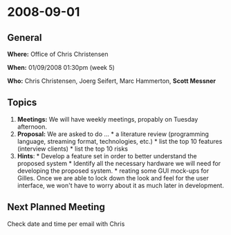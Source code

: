 # 2008-09-01 #

## General ##

**Where:** Office of Chris Christensen

**When:** 01/09/2008 01:30pm (week 5)

**Who:** Chris Christensen, Joerg Seifert, Marc Hammerton, **Scott Messner**

## Topics ##

  1. **Meetings:** We will have weekly meetings, propably on Tuesday afternoon.
  1. **Proposal:** We are asked to do ...
    * a literature review (programming language, streaming format, technologies, etc.)
    * list the top 10 features (interview clients)
    * list the top 10 risks
  1. **Hints**:
    * Develop a feature set in order to better understand the proposed system
    * Identify all the necessary hardware we will need for developing the proposed system.
    * reating some GUI mock-ups for Gilles. Once we are able to lock down the look and feel for the user interface, we won't have to worry about it as much later in development.

## Next Planned Meeting ##
Check date and time per email with Chris